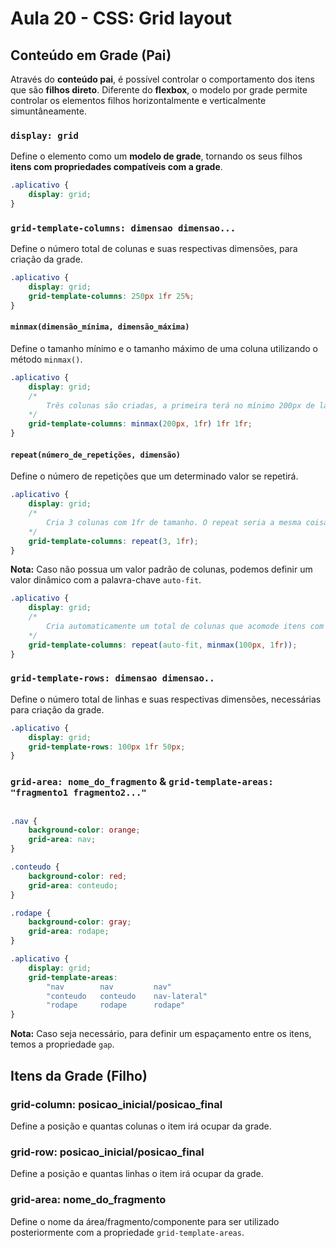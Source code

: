 # Aula 20 - CSS: Grid layout

## Conteúdo em Grade (Pai)

Através do **conteúdo pai**, é possível controlar o comportamento dos itens que são **filhos direto**. Diferente do **flexbox**, o modelo por grade permite controlar os elementos filhos horizontalmente e verticalmente simuntâneamente.

### `display: grid`

Define o elemento como um **modelo de grade**, tornando os seus filhos **itens com propriedades compatíveis com a grade**.

```css
.aplicativo {
    display: grid;
}
```

### `grid-template-columns: dimensao dimensao...`

Define o número total de colunas e suas respectivas dimensões, para criação da grade.

```css
.aplicativo {
    display: grid;
    grid-template-columns: 250px 1fr 25%;
}
```

#### `minmax(dimensão_mínima, dimensão_máxima)`

Define o tamanho mínimo e o tamanho máximo de uma coluna utilizando o método `minmax()`. 

```css
.aplicativo {
    display: grid;
    /*
        Três colunas são criadas, a primeira terá no mínimo 200px de largura e no máximo 1fr(isso significa que após 200px ela se expande da mesma forma que as outras colunas). As outras duas colunas vão ter 1fr.
    */
    grid-template-columns: minmax(200px, 1fr) 1fr 1fr;
}
```

#### `repeat(número_de_repetições, dimensão)`

Define o número de repetições que um determinado valor se repetirá.

```css
.aplicativo {
    display: grid;
    /*
        Cria 3 colunas com 1fr de tamanho. O repeat seria a mesma coisa que escrever grid-template-columns: 1fr 1fr 1fr.
    */
    grid-template-columns: repeat(3, 1fr);
}
```

**Nota:** Caso não possua um valor padrão de colunas, podemos definir um valor dinâmico com a palavra-chave `auto-fit`.

```css
.aplicativo {
    display: grid;
    /*
        Cria automaticamente um total de colunas que acomode itens com no mínimo 100px de largura.
    */
    grid-template-columns: repeat(auto-fit, minmax(100px, 1fr));
}
```

### `grid-template-rows: dimensao dimensao..`

Define o número total de linhas e suas respectivas dimensões, necessárias para criação da grade.

```css
.aplicativo {
    display: grid;
    grid-template-rows: 100px 1fr 50px;
}
```

### `grid-area: nome_do_fragmento` & `grid-template-areas: "fragmento1 fragmento2..."`

```css

.nav {
    background-color: orange;
    grid-area: nav;
}

.conteudo {
    background-color: red;
    grid-area: conteudo;
}

.rodape {
    background-color: gray;
    grid-area: rodape;
}

.aplicativo {
    display: grid;
    grid-template-areas: 
        "nav        nav         nav"
        "conteudo   conteudo    nav-lateral"
        "rodape     rodape      rodape"
}

```

**Nota:** Caso seja necessário, para definir um espaçamento entre os itens, temos a propriedade `gap`.

## Itens da Grade (Filho)

### grid-column: posicao_inicial/posicao_final

Define a posição e quantas colunas o item irá ocupar da grade.

### grid-row: posicao_inicial/posicao_final

Define a posição e quantas linhas o item irá ocupar da grade.

### grid-area: nome_do_fragmento

Define o nome da área/fragmento/componente para ser utilizado posteriormente com a propriedade `grid-template-areas`.
